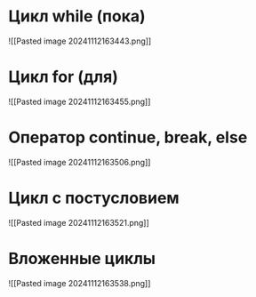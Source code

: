 # Цикл while (пока)

![[Pasted image 20241112163443.png]]

# Цикл for (для)

![[Pasted image 20241112163455.png]]

# Оператор continue, break, else

![[Pasted image 20241112163506.png]]

# Цикл с постусловием

![[Pasted image 20241112163521.png]]

# Вложенные циклы

![[Pasted image 20241112163538.png]]